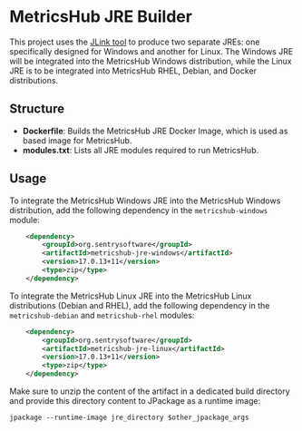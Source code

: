 # MetricsHub JRE Builder

This project uses the [JLink tool](https://docs.oracle.com/en/java/javase/17/docs/specs/man/jlink.html) to produce two separate JREs: one specifically designed for Windows and another for Linux. The Windows JRE will be integrated into the MetricsHub Windows distribution, while the Linux JRE is to be integrated into MetricsHub RHEL, Debian, and Docker  distributions.

## Structure

* **Dockerfile**: Builds the MetricsHub JRE Docker Image, which is used as based image for MetricsHub.
* **modules.txt**: Lists all JRE modules required to run MetricsHub.

## Usage

To integrate the MetricsHub Windows JRE into the MetricsHub Windows distribution, add the following dependency in the `metricshub-windows` module:

```xml
	<dependency>
		<groupId>org.sentrysoftware</groupId>
		<artifactId>metricshub-jre-windows</artifactId>
		<version>17.0.13+11</version>
		<type>zip</type>
	</dependency>
```

To integrate the MetricsHub Linux JRE into the MetricsHub Linux distributions (Debian and RHEL), add the following dependency in the `metricshub-debian` and `metricshub-rhel` modules:

```xml
	<dependency>
		<groupId>org.sentrysoftware</groupId>
		<artifactId>metricshub-jre-linux</artifactId>
		<version>17.0.13+11</version>
		<type>zip</type>
	</dependency>
```

Make sure to unzip the content of the artifact in a dedicated build directory and provide this directory content to JPackage as a runtime image:

```shell
jpackage --runtime-image jre_directory $other_jpackage_args
```
